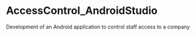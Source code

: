 # AccessControl_AndroidStudio
Development of an Android application to control staff access to a company

